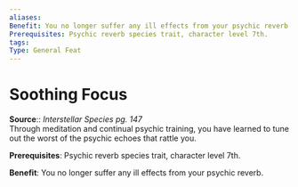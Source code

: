 ```yaml
---
aliases: 
Benefit: You no longer suffer any ill effects from your psychic reverb.
Prerequisites: Psychic reverb species trait, character level 7th.
tags: 
Type: General Feat
---
```


# Soothing Focus

**Source**:: _Interstellar Species pg. 147_  
Through meditation and continual psychic training, you have learned to tune out the worst of the psychic echoes that rattle you.

**Prerequisites**: Psychic reverb species trait, character level 7th.

**Benefit**: You no longer suffer any ill effects from your psychic reverb.
